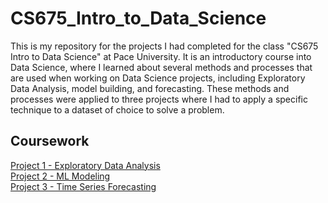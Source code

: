 # CS675_Intro_to_Data_Science
<p>This is my repository for the projects I had completed for the class "CS675 Intro to Data Science" at Pace University. It is an introductory course into Data Science, where I learned about several methods and processes that are used when working on Data Science projects, including Exploratory Data Analysis, model building, and forecasting. These methods and processes were applied to three projects where I had to apply a specific technique to a dataset of choice to solve a problem.</p>

## Coursework
<div>
  <a href="https://github.com/mnsemple83/CS675_Intro_to_Data_Science/tree/main/Project_01_Exploratory_Data_Analysis">Project 1 - Exploratory Data Analysis</a><br />
  <a href="https://github.com/mnsemple83/CS675_Intro_to_Data_Science/tree/main/Project_02_ML_Modeling">Project 2 - ML Modeling</a><br />
  <a href="https://github.com/mnsemple83/CS675_Intro_to_Data_Science/tree/main/Project_03_Time_Series_Forecasting">Project 3 - Time Series Forecasting</a>
</div>
